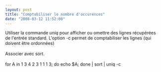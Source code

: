 ```yaml
---
layout: post
title: "Comptabiliser le nombre d'occurences"
date: "2008-03-12 11:52:00"
---
```

Utiliser la commande <span style="font-style: italic;">uniq </span>pour afficher ou omettre des lignes récupérées de l'entrée standard. L'option -c permet de comptabiliser les lignes (qui doivent être ordonnées)<br /><br />Associer avec sort.<br /><br />for A in 1 3 4 2 3 1 1 1 3; do echo $A; done | sort | uniq -c

